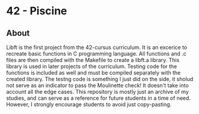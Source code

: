 # 42 - Piscine

## About
Libft is the first project from the 42-cursus curriculum. It is an excerice to recreate basic functions in C programming language.
All functions and .c files are then compiled with the Makefile to create a libft.a library. This library is used in later projects of the curriculum.
Testing code for the functions is included as well and must be compiled separately with the created library. The testng code is something I just did on the side,
it sholud not serve as an indicator to pass the Moulinette check! It doesn't take into account all the edge cases.
This repository is mostly just an archive of my studies, and can serve as a reference for future students in a time of need. However, I strongly encourage students to avoid just copy-pasting.
